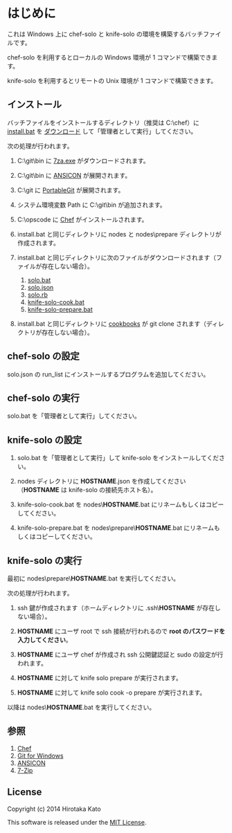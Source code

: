 はじめに
========

これは Windows 上に chef-solo と knife-solo の環境を構築するバッチファイルです。

chef-solo を利用するとローカルの Windows 環境が 1 コマンドで構築できます。

knife-solo を利用するとリモートの Unix 環境が 1 コマンドで構築できます。

インストール
------------

バッチファイルをインストールするディレクトリ（推奨は C:\chef）に
[install.bat](https://github.com/HirotakaKato/windows-chef/blob/master/install.bat) を
[ダウンロード](https://raw.github.com/HirotakaKato/windows-chef/master/install.bat)
して「管理者として実行」してください。

次の処理が行われます。

1. C:\git\bin に
   [7za.exe](https://github.com/HirotakaKato/windows-chef/tree/master/7za920)
   がダウンロードされます。

2. C:\git\bin に
   [ANSICON](https://github.com/adoxa/ansicon/releases)
   が展開されます。

3. C:\git に
   [PortableGit](http://code.google.com/p/msysgit/downloads/list?q=PortableGit)
   が展開されます。

4. システム環境変数 Path に C:\git\bin が追加されます。

5. C:\opscode に
   [Chef](http://www.getchef.com/chef/install/)
   がインストールされます。

6. install.bat と同じディレクトリに nodes と nodes\prepare ディレクトリが作成されます。

7. install.bat と同じディレクトリに次のファイルがダウンロードされます（ファイルが存在しない場合）。
   1. [solo.bat](https://github.com/HirotakaKato/windows-chef/blob/master/solo.bat)
   2. [solo.json](https://github.com/HirotakaKato/windows-chef/blob/master/solo.json)
   3. [solo.rb](https://github.com/HirotakaKato/windows-chef/blob/master/solo.rb)
   4. [knife-solo-cook.bat](https://github.com/HirotakaKato/windows-chef/blob/master/knife-solo-cook.bat)
   5. [knife-solo-prepare.bat](https://github.com/HirotakaKato/windows-chef/blob/master/knife-solo-prepare.bat)

8. install.bat と同じディレクトリに
   [cookbooks](https://github.com/HirotakaKato/cookbooks)
   が git clone されます（ディレクトリが存在しない場合）。

chef-solo の設定
----------------

solo.json の run_list にインストールするプログラムを追加してください。

chef-solo の実行
----------------

solo.bat を「管理者として実行」してください。

knife-solo の設定
-----------------

1. solo.bat を「管理者として実行」して knife-solo をインストールしてください。

2. nodes ディレクトリに **HOSTNAME**.json を作成してください（**HOSTNAME** は knife-solo の接続先ホスト名）。

3. knife-solo-cook.bat を nodes\\**HOSTNAME**.bat にリネームもしくはコピーしてください。

4. knife-solo-prepare.bat を nodes\prepare\\**HOSTNAME**.bat にリネームもしくはコピーしてください。

knife-solo の実行
-----------------

最初に nodes\prepare\\**HOSTNAME**.bat を実行してください。

次の処理が行われます。

1. ssh 鍵が作成されます（ホームディレクトリに .ssh\\**HOSTNAME** が存在しない場合）。

2. **HOSTNAME** にユーザ root で ssh 接続が行われるので **root のパスワードを入力してください**。

3. **HOSTNAME** にユーザ chef が作成され ssh 公開鍵認証と sudo の設定が行われます。

4. **HOSTNAME** に対して knife solo prepare が実行されます。

5. **HOSTNAME** に対して knife solo cook -o prepare が実行されます。

以降は nodes\\**HOSTNAME**.bat を実行してください。

参照
----

1. [Chef](http://www.getchef.com/chef/)
2. [Git for Windows](http://msysgit.github.io/)
3. [ANSICON](https://github.com/adoxa/ansicon)
4. [7-Zip](http://sourceforge.jp/projects/sevenzip/)

License
-------

Copyright (c) 2014 Hirotaka Kato

This software is released under the [MIT License](http://opensource.org/licenses/mit-license.php).
